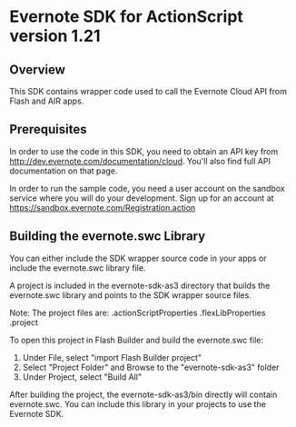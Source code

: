 Evernote SDK for ActionScript version 1.21
==================================================

Overview
--------
This SDK contains wrapper code used to call the Evernote Cloud API from Flash and AIR apps.

Prerequisites
-------------
In order to use the code in this SDK, you need to obtain an API key from http://dev.evernote.com/documentation/cloud. You'll also find full API documentation on that page.

In order to run the sample code, you need a user account on the sandbox service where you will do your development. Sign up for an account at https://sandbox.evernote.com/Registration.action 


Building the evernote.swc Library
---------------------------------
You can either include the SDK wrapper source code in your apps or include the evernote.swc library file.

A project is included in the evernote-sdk-as3 directory that builds the evernote.swc library and points to the SDK wrapper source files.

Note:  The project files are: 
			.actionScriptProperties
			.flexLibProperties
			.project

To open this project in Flash Builder and build the evernote.swc file:

  1. Under File, select "import Flash Builder project" 
  2. Select "Project Folder" and Browse to the "evernote-sdk-as3" folder
  3. Under Project, select "Build All"

After building the project, the evernote-sdk-as3/bin directly will contain evernote.swc.  You can include this library in your projects to use the Evernote SDK.
